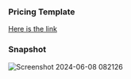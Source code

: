 ### Pricing Template
[Here is the link ](https://sssonu.github.io/Template_Design/)

### Snapshot

![Screenshot 2024-06-08 082126](https://github.com/sssonu/Pricing-Template/assets/144627790/48cb6e1f-3bcc-4acd-8ea4-e505a9feb62b)
